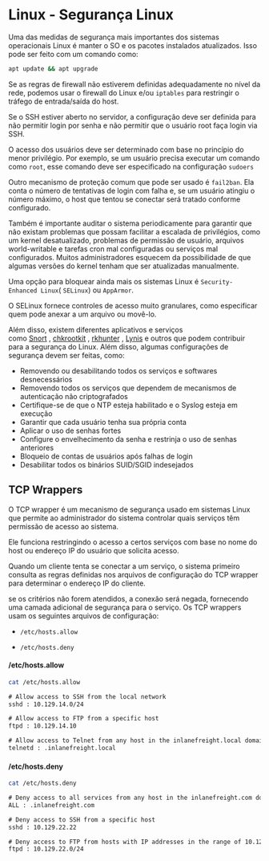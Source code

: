 # Linux - Segurança Linux

Uma das medidas de segurança mais importantes dos sistemas operacionais Linux é manter o SO e os pacotes instalados atualizados. Isso pode ser feito com um comando como:

```bash
apt update && apt upgrade
```

Se as regras de firewall não estiverem definidas adequadamente no nível da rede, podemos usar o firewall do Linux e/ou `iptables` para restringir o tráfego de entrada/saída do host.

Se o SSH estiver aberto no servidor, a configuração deve ser definida para não permitir login por senha e não permitir que o usuário root faça login via SSH.

O acesso dos usuários deve ser determinado com base no princípio do menor privilégio. Por exemplo, se um usuário precisa executar um comando como `root`, esse comando deve ser especificado na configuração `sudoers`

Outro mecanismo de proteção comum que pode ser usado é `fail2ban`. Ela conta o número de tentativas de login com falha e, se um usuário atingiu o número máximo, o host que tentou se conectar será tratado conforme configurado.

Também é importante auditar o sistema periodicamente para garantir que não existam problemas que possam facilitar a escalada de privilégios, como um kernel desatualizado, problemas de permissão de usuário, arquivos world-writable e tarefas cron mal configuradas ou serviços mal configurados. Muitos administradores esquecem da possibilidade de que algumas versões do kernel tenham que ser atualizadas manualmente.

Uma opção para bloquear ainda mais os sistemas Linux é `Security-Enhanced Linux`( `SELinux`) ou `AppArmor`.

O SELinux fornece controles de acesso muito granulares, como especificar quem pode anexar a um arquivo ou movê-lo.

Além disso, existem diferentes aplicativos e serviços como [Snort](https://www.snort.org/) , [chkrootkit](http://www.chkrootkit.org/) , [rkhunter](https://packages.debian.org/sid/rkhunter) , [Lynis](https://cisofy.com/lynis/) e outros que podem contribuir para a segurança do Linux. Além disso, algumas configurações de segurança devem ser feitas, como:

- Removendo ou desabilitando todos os serviços e softwares desnecessários
- Removendo todos os serviços que dependem de mecanismos de autenticação não criptografados
- Certifique-se de que o NTP esteja habilitado e o Syslog esteja em execução
- Garantir que cada usuário tenha sua própria conta
- Aplicar o uso de senhas fortes
- Configure o envelhecimento da senha e restrinja o uso de senhas anteriores
- Bloqueio de contas de usuários após falhas de login
- Desabilitar todos os binários SUID/SGID indesejados

## TCP Wrappers

O TCP wrapper é um mecanismo de segurança usado em sistemas Linux que permite ao administrador do sistema controlar quais serviços têm permissão de acesso ao sistema.

Ele funciona restringindo o acesso a certos serviços com base no nome do host ou endereço IP do usuário que solicita acesso.

Quando um cliente tenta se conectar a um serviço, o sistema primeiro consulta as regras definidas nos arquivos de configuração do TCP wrapper para determinar o endereço IP do cliente.

se os critérios não forem atendidos, a conexão será negada, fornecendo uma camada adicional de segurança para o serviço. Os TCP wrappers usam os seguintes arquivos de configuração:

- `/etc/hosts.allow`
	
- `/etc/hosts.deny`

#### /etc/hosts.allow
```bash
cat /etc/hosts.allow
```

```txt
# Allow access to SSH from the local network
sshd : 10.129.14.0/24

# Allow access to FTP from a specific host
ftpd : 10.129.14.10

# Allow access to Telnet from any host in the inlanefreight.local domain
telnetd : .inlanefreight.local
```

#### /etc/hosts.deny
```bash
cat /etc/hosts.deny
```

```txt
# Deny access to all services from any host in the inlanefreight.com domain
ALL : .inlanefreight.com

# Deny access to SSH from a specific host
sshd : 10.129.22.22

# Deny access to FTP from hosts with IP addresses in the range of 10.129.22.0 to 10.129.22.255
ftpd : 10.129.22.0/24
```



























































































